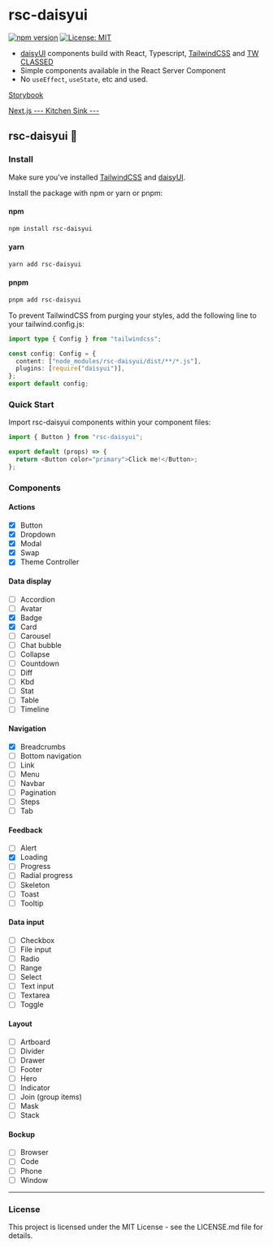 # rsc-daisyui

[![npm version](https://badge.fury.io/js/rsc-daisyui.svg)](https://badge.fury.io/js/rsc-daisyui)
[![License: MIT](https://img.shields.io/badge/License-MIT-yellow.svg)](https://opensource.org/licenses/MIT)

- [daisyUI](https://daisyui.com/) components build with React, Typescript, [TailwindCSS](https://tailwindcss.com/) and [TW CLASSED](https://tw-classed.vercel.app/)
- Simple components available in the React Server Component
- No `useEffect`, `useState`, etc and used.

[Storybook](https://yoshi6jp.github.io/rsc-daisyui/)

[Next.js --- Kitchen Sink ---](https://rsc-daisyui-web.vercel.app/)

## rsc-daisyui 🌼

### Install

Make sure you've installed [TailwindCSS](https://tailwindcss.com/docs/installation) and [daisyUI](https://daisyui.com/docs/install/).

Install the package with npm or yarn or pnpm:

#### npm

```bash
npm install rsc-daisyui
```

#### yarn

```bash
yarn add rsc-daisyui
```

#### pnpm

```bash
pnpm add rsc-daisyui
```

To prevent TailwindCSS from purging your styles, add the following line to your tailwind.config.js:

```ts
import type { Config } from "tailwindcss";

const config: Config = {
  content: ["node_modules/rsc-daisyui/dist/**/*.js"],
  plugins: [require("daisyui")],
};
export default config;
```

### Quick Start

Import rsc-daisyui components within your component files:

```js
import { Button } from "rsc-daisyui";

export default (props) => {
  return <Button color="primary">Click me!</Button>;
};
```

### Components

#### Actions

- [x] Button
- [x] Dropdown
- [x] Modal
- [x] Swap
- [x] Theme Controller

#### Data display

- [ ] Accordion
- [ ] Avatar
- [x] Badge
- [x] Card
- [ ] Carousel
- [ ] Chat bubble
- [ ] Collapse
- [ ] Countdown
- [ ] Diff
- [ ] Kbd
- [ ] Stat
- [ ] Table
- [ ] Timeline

#### Navigation

- [x] Breadcrumbs
- [ ] Bottom navigation
- [ ] Link
- [ ] Menu
- [ ] Navbar
- [ ] Pagination
- [ ] Steps
- [ ] Tab

#### Feedback

- [ ] Alert
- [x] Loading
- [ ] Progress
- [ ] Radial progress
- [ ] Skeleton
- [ ] Toast
- [ ] Tooltip

#### Data input

- [ ] Checkbox
- [ ] File input
- [ ] Radio
- [ ] Range
- [ ] Select
- [ ] Text input
- [ ] Textarea
- [ ] Toggle

#### Layout

- [ ] Artboard
- [ ] Divider
- [ ] Drawer
- [ ] Footer
- [ ] Hero
- [ ] Indicator
- [ ] Join (group items)
- [ ] Mask
- [ ] Stack

#### Bockup

- [ ] Browser
- [ ] Code
- [ ] Phone
- [ ] Window

---

### License

This project is licensed under the MIT License - see the LICENSE.md file for details.
